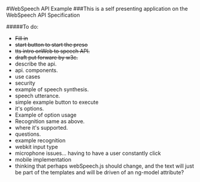 #WebSpeech API Example
###This is a self presenting application on the WebSpeech API Specification


#####To do:
 * ~~Fill in~~
 * ~~start button to start the preso~~
 * ~~tts intro onWeb to speech API.~~
 * ~~draft put forware by w3c.~~
 * describe the api.
 * api. components.
 *  use cases
 * security
 * example of speech synthesis.
 * speech utterance.
 * simple example button to execute
 * it's options.
 * Example of option usage
 * Recognition same as above.
 * where it's supported.
 * questions.
 * example recognition
 * webkit input type
 * microphone issues... having to have a user constantly click
 * mobile implementation
 * thinking that perhaps webSpeech.js should change, and the text will just be part of the templates and will be driven of an ng-model attribute?